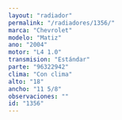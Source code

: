 ```yaml
---
layout: "radiador"
permalink: "/radiadores/1356/"
marca: "Chevrolet"
modelo: "Matiz"
ano: "2004"
motor: "L4 1.0"
transmision: "Estándar"
parte: "96322942"
clima: "Con clima"
alto: "18"
ancho: "11 5/8"
observaciones: ""
id: "1356"
---
```


